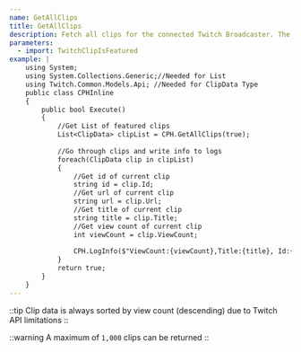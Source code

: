 ```yaml
---
name: GetAllClips
title: GetAllClips
description: Fetch all clips for the connected Twitch Broadcaster. The list is in descending order by view count.
parameters:
  - import: TwitchClipIsFeatured
example: |
    using System;
    using System.Collections.Generic;//Needed for List
    using Twitch.Common.Models.Api; //Needed for ClipData Type
    public class CPHInline
    {
        public bool Execute()
        {
            //Get List of featured clips
            List<ClipData> clipList = CPH.GetAllClips(true);
            
            //Go through clips and write info to logs
            foreach(ClipData clip in clipList)
            {
                //Get id of current clip
                string id = clip.Id;
                //Get url of current clip
                string url = clip.Url;
                //Get title of current clip
                string title = clip.Title;
                //Get view count of current clip
                int viewCount = clip.ViewCount;
        
                CPH.LogInfo($"ViewCount:{viewCount},Title:{title}, Id:{id}, Url:{url}");
            }
            return true;
        }
    }
---
```


::tip
Clip data is always sorted by view count (descending) due to Twitch API limitations
::

::warning
  A maximum of `1,000` clips can be returned
::